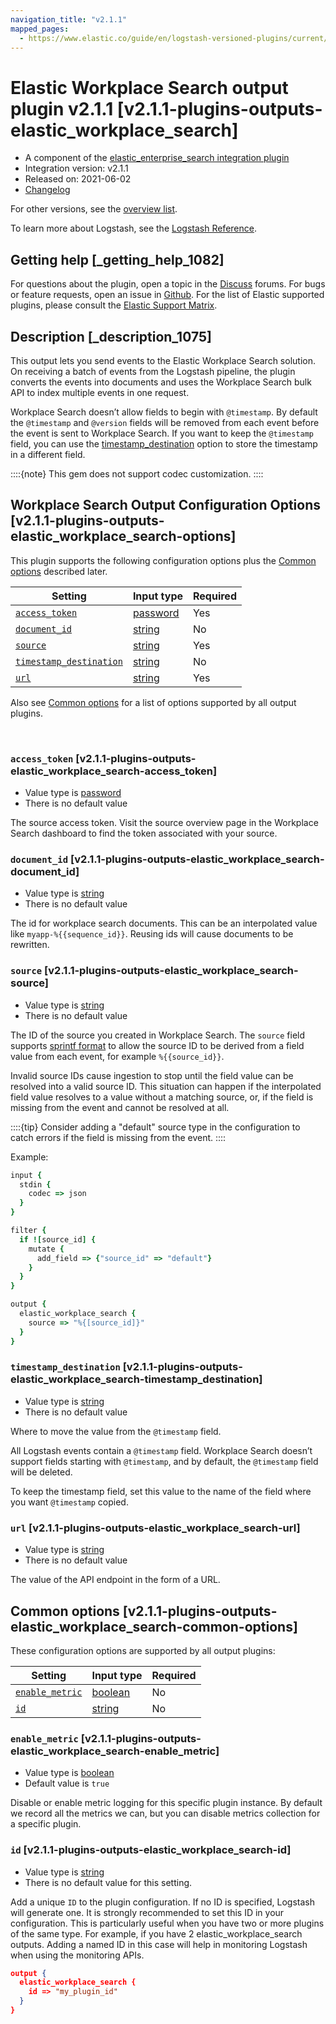 ```yaml
---
navigation_title: "v2.1.1"
mapped_pages:
  - https://www.elastic.co/guide/en/logstash-versioned-plugins/current/v2.1.1-plugins-outputs-elastic_workplace_search.html
---
```


# Elastic Workplace Search output plugin v2.1.1 [v2.1.1-plugins-outputs-elastic_workplace_search]


* A component of the [elastic_enterprise_search integration plugin](integration-elastic_enterprise_search-index.md)
* Integration version: v2.1.1
* Released on: 2021-06-02
* [Changelog](https://github.com/logstash-plugins/logstash-integration-elastic_enterprise_search/blob/v2.1.1/CHANGELOG.md)

For other versions, see the [overview list](output-elastic_workplace_search-index.md).

To learn more about Logstash, see the [Logstash Reference](logstash://reference/index.md).

## Getting help [_getting_help_1082]

For questions about the plugin, open a topic in the [Discuss](http://discuss.elastic.co) forums. For bugs or feature requests, open an issue in [Github](https://github.com/logstash-plugins/logstash-integration-elastic_enterprise_search). For the list of Elastic supported plugins, please consult the [Elastic Support Matrix](https://www.elastic.co/support/matrix#matrix_logstash_plugins).


## Description [_description_1075]

This output lets you send events to the Elastic Workplace Search solution. On receiving a batch of events from the Logstash pipeline, the plugin converts the events into documents and uses the Workplace Search bulk API to index multiple events in one request.

Workplace Search doesn’t allow fields to begin with `@timestamp`. By default the `@timestamp` and `@version` fields will be removed from each event before the event is sent to Workplace Search. If you want to keep the `@timestamp` field, you can use the [timestamp_destination](v2-1-1-plugins-outputs-elastic_workplace_search.md#v2.1.1-plugins-outputs-elastic_workplace_search-timestamp_destination) option to store the timestamp in a different field.

::::{note}
This gem does not support codec customization.
::::



## Workplace Search Output Configuration Options [v2.1.1-plugins-outputs-elastic_workplace_search-options]

This plugin supports the following configuration options plus the [Common options](v2-1-1-plugins-outputs-elastic_workplace_search.md#v2.1.1-plugins-outputs-elastic_workplace_search-common-options) described later.

| Setting | Input type | Required |
| --- | --- | --- |
| [`access_token`](v2-1-1-plugins-outputs-elastic_workplace_search.md#v2.1.1-plugins-outputs-elastic_workplace_search-access_token) | [password](logstash://reference/configuration-file-structure.md#password) | Yes |
| [`document_id`](v2-1-1-plugins-outputs-elastic_workplace_search.md#v2.1.1-plugins-outputs-elastic_workplace_search-document_id) | [string](logstash://reference/configuration-file-structure.md#string) | No |
| [`source`](v2-1-1-plugins-outputs-elastic_workplace_search.md#v2.1.1-plugins-outputs-elastic_workplace_search-source) | [string](logstash://reference/configuration-file-structure.md#string) | Yes |
| [`timestamp_destination`](v2-1-1-plugins-outputs-elastic_workplace_search.md#v2.1.1-plugins-outputs-elastic_workplace_search-timestamp_destination) | [string](logstash://reference/configuration-file-structure.md#string) | No |
| [`url`](v2-1-1-plugins-outputs-elastic_workplace_search.md#v2.1.1-plugins-outputs-elastic_workplace_search-url) | [string](logstash://reference/configuration-file-structure.md#string) | Yes |

Also see [Common options](v2-1-1-plugins-outputs-elastic_workplace_search.md#v2.1.1-plugins-outputs-elastic_workplace_search-common-options) for a list of options supported by all output plugins.

 

### `access_token` [v2.1.1-plugins-outputs-elastic_workplace_search-access_token]

* Value type is [password](logstash://reference/configuration-file-structure.md#password)
* There is no default value

The source access token. Visit the source overview page in the Workplace Search dashboard to find the token associated with your source.


### `document_id` [v2.1.1-plugins-outputs-elastic_workplace_search-document_id]

* Value type is [string](logstash://reference/configuration-file-structure.md#string)
* There is no default value

The id for workplace search documents. This can be an interpolated value like `myapp-%{{sequence_id}}`. Reusing ids will cause documents to be rewritten.


### `source` [v2.1.1-plugins-outputs-elastic_workplace_search-source]

* Value type is [string](logstash://reference/configuration-file-structure.md#string)
* There is no default value

The ID of the source you created in Workplace Search. The `source` field supports [sprintf format](logstash://reference/event-dependent-configuration.md#sprintf) to allow the source ID to be derived from a field value from each event, for example `%{{source_id}}`.

Invalid source IDs cause ingestion to stop until the field value can be resolved into a valid source ID. This situation can happen if the interpolated field value resolves to a value without a matching source, or, if the field is missing from the event and cannot be resolved at all.

::::{tip}
Consider adding a "default" source type in the configuration to catch errors if the field is missing from the event.
::::


Example:

```ruby
input {
  stdin {
    codec => json
  }
}

filter {
  if ![source_id] {
    mutate {
      add_field => {"source_id" => "default"}
    }
  }
}

output {
  elastic_workplace_search {
    source => "%{[source_id]}"
  }
}
```


### `timestamp_destination` [v2.1.1-plugins-outputs-elastic_workplace_search-timestamp_destination]

* Value type is [string](logstash://reference/configuration-file-structure.md#string)
* There is no default value

Where to move the value from the `@timestamp` field.

All Logstash events contain a `@timestamp` field. Workplace Search doesn’t support fields starting with `@timestamp`, and by default, the `@timestamp` field will be deleted.

To keep the timestamp field, set this value to the name of the field where you want `@timestamp` copied.


### `url` [v2.1.1-plugins-outputs-elastic_workplace_search-url]

* Value type is [string](logstash://reference/configuration-file-structure.md#string)
* There is no default value

The value of the API endpoint in the form of a URL.



## Common options [v2.1.1-plugins-outputs-elastic_workplace_search-common-options]

These configuration options are supported by all output plugins:

| Setting | Input type | Required |
| --- | --- | --- |
| [`enable_metric`](v2-1-1-plugins-outputs-elastic_workplace_search.md#v2.1.1-plugins-outputs-elastic_workplace_search-enable_metric) | [boolean](logstash://reference/configuration-file-structure.md#boolean) | No |
| [`id`](v2-1-1-plugins-outputs-elastic_workplace_search.md#v2.1.1-plugins-outputs-elastic_workplace_search-id) | [string](logstash://reference/configuration-file-structure.md#string) | No |

### `enable_metric` [v2.1.1-plugins-outputs-elastic_workplace_search-enable_metric]

* Value type is [boolean](logstash://reference/configuration-file-structure.md#boolean)
* Default value is `true`

Disable or enable metric logging for this specific plugin instance. By default we record all the metrics we can, but you can disable metrics collection for a specific plugin.


### `id` [v2.1.1-plugins-outputs-elastic_workplace_search-id]

* Value type is [string](logstash://reference/configuration-file-structure.md#string)
* There is no default value for this setting.

Add a unique `ID` to the plugin configuration. If no ID is specified, Logstash will generate one. It is strongly recommended to set this ID in your configuration. This is particularly useful when you have two or more plugins of the same type. For example, if you have 2 elastic_workplace_search outputs. Adding a named ID in this case will help in monitoring Logstash when using the monitoring APIs.

```json
output {
  elastic_workplace_search {
    id => "my_plugin_id"
  }
}
```



